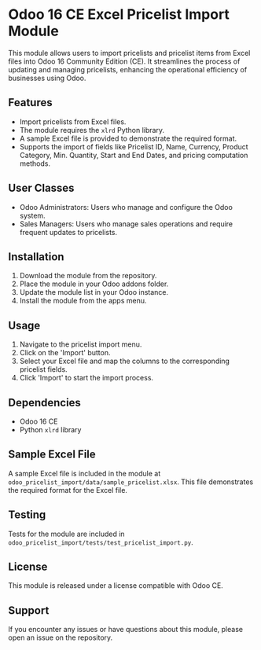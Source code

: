 # Odoo 16 CE Excel Pricelist Import Module

This module allows users to import pricelists and pricelist items from Excel files into Odoo 16 Community Edition (CE). It streamlines the process of updating and managing pricelists, enhancing the operational efficiency of businesses using Odoo.

## Features

- Import pricelists from Excel files.
- The module requires the `xlrd` Python library.
- A sample Excel file is provided to demonstrate the required format.
- Supports the import of fields like Pricelist ID, Name, Currency, Product Category, Min. Quantity, Start and End Dates, and pricing computation methods.

## User Classes

- Odoo Administrators: Users who manage and configure the Odoo system.
- Sales Managers: Users who manage sales operations and require frequent updates to pricelists.

## Installation

1. Download the module from the repository.
2. Place the module in your Odoo addons folder.
3. Update the module list in your Odoo instance.
4. Install the module from the apps menu.

## Usage

1. Navigate to the pricelist import menu.
2. Click on the 'Import' button.
3. Select your Excel file and map the columns to the corresponding pricelist fields.
4. Click 'Import' to start the import process.

## Dependencies

- Odoo 16 CE
- Python `xlrd` library

## Sample Excel File

A sample Excel file is included in the module at `odoo_pricelist_import/data/sample_pricelist.xlsx`. This file demonstrates the required format for the Excel file.

## Testing

Tests for the module are included in `odoo_pricelist_import/tests/test_pricelist_import.py`.

## License

This module is released under a license compatible with Odoo CE.

## Support

If you encounter any issues or have questions about this module, please open an issue on the repository.